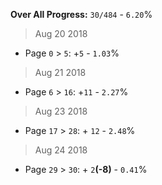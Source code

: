 **Over All Progress:** `30/484` - `6.20`%

> Aug 20 2018
 * Page `0` > `5`: +`5` - `1.03`%
> Aug 21 2018
 * Page `6` > `16`: +`11` - `2.27`%
> Aug 23 2018
 * Page `17` > `28`: + `12` - `2.48`%
> Aug 24 2018
 * Page `29` > `30`: + `2`**(-8)** - `0.41`%
